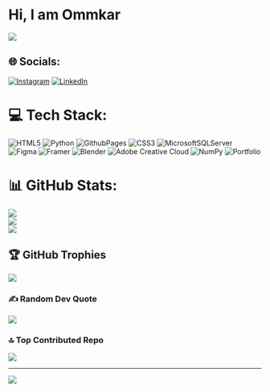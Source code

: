 # Hi, I am Ommkar
<a href="https://github.com/DenverCoder1/readme-typing-svg">
    <img src="https://readme-typing-svg.demolab.com/?lines=Red%20Teamer;AI/ML%20Enthusiast;Always%20learning%20new%20things&font=Consolas&center=true&width=480&height=45&color=00ff00&vCenter=true&pause=1000&size=23" /></a>
</p>


## 🌐 Socials:
[![Instagram](https://img.shields.io/badge/Instagram-%23E4405F.svg?logo=Instagram&logoColor=white)](https://instagram.com/ohmiz.verse) [![LinkedIn](https://img.shields.io/badge/LinkedIn-%230077B5.svg?logo=linkedin&logoColor=white)](https://linkedin.com/in/ohmicguy) 

# 💻 Tech Stack:
![HTML5](https://img.shields.io/badge/html5-%23E34F26.svg?style=plastic&logo=html5&logoColor=white) ![Python](https://img.shields.io/badge/python-3670A0?style=plastic&logo=python&logoColor=ffdd54) ![GithubPages](https://img.shields.io/badge/github%20pages-121013?style=plastic&logo=github&logoColor=white) ![CSS3](https://img.shields.io/badge/css3-%231572B6.svg?style=plastic&logo=css3&logoColor=white) ![MicrosoftSQLServer](https://img.shields.io/badge/Microsoft%20SQL%20Server-CC2927?style=plastic&logo=microsoft%20sql%20server&logoColor=white) ![Figma](https://img.shields.io/badge/figma-%23F24E1E.svg?style=plastic&logo=figma&logoColor=white) ![Framer](https://img.shields.io/badge/Framer-black?style=plastic&logo=framer&logoColor=blue) ![Blender](https://img.shields.io/badge/blender-%23F5792A.svg?style=plastic&logo=blender&logoColor=white) ![Adobe Creative Cloud](https://img.shields.io/badge/Adobe%20Creative%20Cloud-DA1F26.svg?style=plastic&logo=Adobe%20Creative%20Cloud&logoColor=white) ![NumPy](https://img.shields.io/badge/numpy-%23013243.svg?style=plastic&logo=numpy&logoColor=white) ![Portfolio](https://img.shields.io/badge/Portfolio-%23000000.svg?style=plastic&logo=firefox&logoColor=#FF7139)
# 📊 GitHub Stats:
![](https://github-readme-stats.vercel.app/api?username=ohmic-stuffs&theme=dark&hide_border=false&include_all_commits=true&count_private=true)<br/>
![](https://github-readme-streak-stats.herokuapp.com/?user=ohmic-stuffs&theme=dark&hide_border=false)<br/>
![](https://github-readme-stats.vercel.app/api/top-langs/?username=ohmic-stuffs&theme=dark&hide_border=false&include_all_commits=true&count_private=true&layout=compact)

## 🏆 GitHub Trophies
![](https://github-profile-trophy.vercel.app/?username=ohmic-stuffs&theme=radical&no-frame=false&no-bg=false&margin-w=4)

### ✍️ Random Dev Quote
![](https://quotes-github-readme.vercel.app/api?type=horizontal&theme=gruvbox)

### 🔝 Top Contributed Repo
![](https://github-contributor-stats.vercel.app/api?username=ohmic-stuffs&limit=5&theme=dark&combine_all_yearly_contributions=true)

---
[![](https://visitcount.itsvg.in/api?id=ohmic-stuffs&icon=0&color=0)](https://visitcount.itsvg.in)
